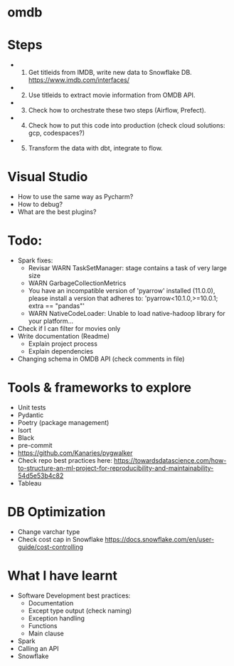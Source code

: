 # omdb

# Steps
- 1. Get titleids from IMDB, write new data to Snowflake DB.
https://www.imdb.com/interfaces/
- 2. Use titleids to extract movie information from OMDB API.
- 3. Check how to orchestrate these two steps (Airflow, Prefect).
- 4. Check how to put this code into production (check cloud solutions: gcp, codespaces?)
- 5. Transform the data with dbt, integrate to flow.

# Visual Studio
- How to use the same way as Pycharm?
- How to debug?
- What are the best plugins?

# Todo:
- Spark fixes:
    - Revisar WARN TaskSetManager: stage contains a task of very large size
    - WARN GarbageCollectionMetrics
    - You have an incompatible version of 'pyarrow' installed (11.0.0), please install a version that adheres to: 'pyarrow<10.1.0,>=10.0.1; extra == "pandas"'
    - WARN NativeCodeLoader: Unable to load native-hadoop library for your platform...
- Check if I can filter for movies only
- Write documentation (Readme)
    - Explain project process
    - Explain dependencies
- Changing schema in OMDB API (check comments in file)

# Tools & frameworks to explore
- Unit tests
- Pydantic
- Poetry (package management) 
- Isort
- Black
- pre-commit
- https://github.com/Kanaries/pygwalker
- Check repo best practices here: https://towardsdatascience.com/how-to-structure-an-ml-project-for-reproducibility-and-maintainability-54d5e53b4c82
- Tableau

# DB Optimization
- Change varchar type
- Check cost cap in Snowflake
https://docs.snowflake.com/en/user-guide/cost-controlling

# What I have learnt
- Software Development best practices:
    - Documentation
    - Except type output (check naming)
    - Exception handling
    - Functions
    - Main clause
- Spark
- Calling an API
- Snowflake